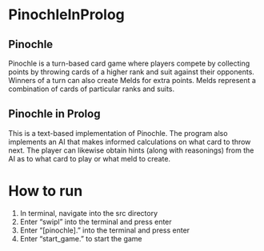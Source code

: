 # PinochleInProlog
## Pinochle
Pinochle is a turn-based card game where players compete by collecting points by throwing cards of a higher rank and suit against their opponents. 
Winners of a turn can also create Melds for extra points. Melds represent a combination of cards of particular ranks and suits.

## Pinochle in Prolog
This is a text-based implementation of Pinochle. The program also implements an AI that makes informed calculations on what card to throw next. The player can 
likewise obtain hints (along with reasonings) from the AI as to what card to play or what meld to create. 

# How to run
1)	In terminal, navigate into the src directory
2)	Enter “swipl” into the terminal and press enter
3)	Enter “[pinochle].” into the terminal and press enter
4)	Enter “start_game.” to start the game
